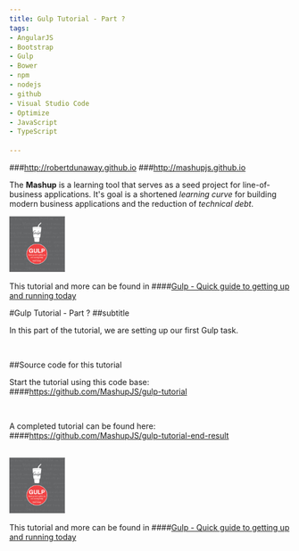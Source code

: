 ```yaml
---
title: Gulp Tutorial - Part ?
tags: 
- AngularJS
- Bootstrap
- Gulp
- Bower
- npm
- nodejs
- github
- Visual Studio Code
- Optimize
- JavaScript
- TypeScript

---
```


###http://robertdunaway.github.io
###http://mashupjs.github.io


The **Mashup** is a learning tool that serves as a seed project for line-of-business applications.  It's goal is a shortened *learning curve* for building modern business applications and the reduction of *technical debt*.
<br>

 <img src="https://raw.githubusercontent.com/MashupJS/MashupJS/master/docs/mashupWorkflow/gulp/bookcoverimage.PNG" alt="Smiley face" height="100" width="100"> 

This tutorial and more can be found in
####[Gulp - Quick guide to getting up and running today](http://www.amazon.com/Gulp-Quick-guide-getting-running-ebook/dp/B010NXMFF6/)

#Gulp Tutorial - Part ?
##subtitle


In this part of the tutorial, we are setting up our first Gulp task.













<br>

##Source code for this tutorial


Start the tutorial using this code base:  
####https://github.com/MashupJS/gulp-tutorial

<br>

A completed tutorial can be found here:  
####https://github.com/MashupJS/gulp-tutorial-end-result

<br>

 <img src="https://raw.githubusercontent.com/MashupJS/MashupJS/master/docs/mashupWorkflow/gulp/bookcoverimage.PNG" alt="Smiley face" height="100" width="100"> 

This tutorial and more can be found in
####[Gulp - Quick guide to getting up and running today](http://www.amazon.com/Gulp-Quick-guide-getting-running-ebook/dp/B010NXMFF6/)